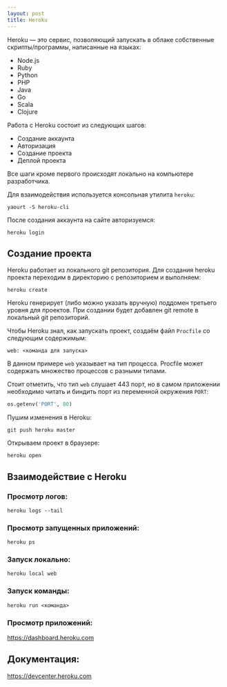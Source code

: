 ```yaml
---
layout: post
title: Heroku
---
```


Heroku — это сервис, позволяющий запускать в облаке собственные скрипты/программы, написанные на языках:
- Node.js
- Ruby
- Python
- PHP
- Java
- Go
- Scala
- Clojure

Работа с Heroku состоит из следующих шагов:
- Создание аккаунта
- Авторизация
- Создание проекта
- Деплой проекта

Все шаги кроме первого происходят локально на компьютере разработчика.

Для взаимодействия используется консольная утилита `heroku`:

```
yaourt -S heroku-cli
```

После создания аккаунта на сайте авторизуемся:

```
heroku login
```

## Создание проекта
Heroku работает из локального git репозитория. Для создания heroku проекта переходим в директорию с репозиторием и выполняем:

```
heroku create
```

Heroku генерирует (либо можно указать вручную) поддомен третьего уровня для проектов. При создании будет добавлен git remote в локальный git репозиторий.

Чтобы Heroku знал, как запускать проект, создаём файл `Procfile` со следующим содержимым:

```
web: <команда для запуска>
```

В данном примере `web` указывает на тип процесса. Procfile может содержать множество процессов с разными типами.

Стоит отметить, что тип `web` слушает 443 порт, но в самом приложении необходимо читать и биндить порт из переменной окружения `PORT`:

```python
os.getenv('PORT', 80)
```

Пушим изменения в Heroku:

```
git push heroku master
```

Открываем проект в браузере:

```
heroku open
```

## Взаимодействие с Heroku
### Просмотр логов:
```
heroku logs --tail
```

### Просмотр запущенных приложений:
```
heroku ps
```

### Запуск локально:
```
heroku local web
```

### Запуск команды:
```
heroku run <команда>
```

### Просмотр приложений:
<https://dashboard.heroku.com>

## Документация:
<https://devcenter.heroku.com>
